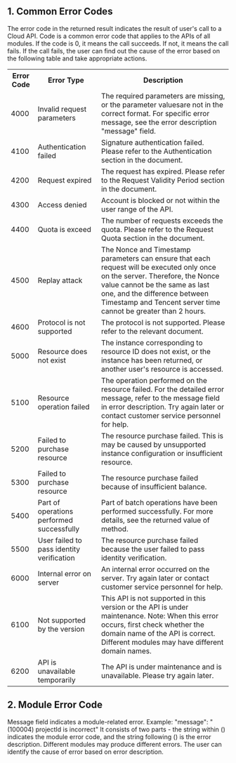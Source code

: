 ## 1. Common Error Codes

The error code in the returned result indicates the result of user's call to a Cloud API. Code is a common error code that applies to the APIs of all modules. If the code is 0, it means the call succeeds. If not, it means the call fails. If the call fails, the user can find out the cause of the error based on the following table and take appropriate actions.

<table class="t">
<tbody><tr>
<th> <b>Error Code</b>
</th><th> <b>Error Type</b>
</th><th> <b>Description</b>
</th></tr>
<tr>
<td> 4000
</td><td> Invalid request parameters
</td><td> The required parameters are missing, or the parameter values​are not in the correct format. For specific error message, see the error description "message" field.
</td></tr>
<tr>
<td> 4100
</td><td> Authentication failed
</td><td> Signature authentication failed. Please refer to the Authentication section in the document.
</td></tr>
<tr>
<td> 4200
</td><td> Request expired
</td><td> The request has expired. Please refer to the Request Validity Period section in the document.
</td></tr>
<tr>
<td> 4300
</td><td> Access denied
</td><td> Account is blocked or not within the user range of the API.
</td></tr>
<tr>
<td> 4400
</td><td> Quota is exceed
</td><td> The number of requests exceeds the quota. Please refer to the Request Quota section in the document.
</td></tr>
<tr>
<td> 4500
</td><td> Replay attack
</td><td> The Nonce and Timestamp parameters can ensure that each request will be executed only once on the server. Therefore, the Nonce value cannot be the same as last one, and the difference between Timestamp and Tencent server time cannot be greater than 2 hours.
</td></tr>
<tr>
<td> 4600
</td><td> Protocol is not supported
</td><td> The protocol is not supported. Please refer to the relevant document.
</td></tr>
<tr>
<td> 5000
</td><td> Resource does not exist
</td><td> The instance corresponding to resource ID does not exist, or the instance has been returned, or another user's resource is accessed.
</td></tr>
<tr>
<td> 5100
</td><td> Resource operation failed
</td><td> The operation performed on the resource failed. For the detailed error message, refer to the message field in error description. Try again later or contact customer service personnel for help.
</td></tr>
<tr>
<td> 5200
</td><td> Failed to purchase resource
</td><td> The resource purchase failed. This is may be caused by unsupported instance configuration or insufficient resource.
</td></tr>
<tr>
<td> 5300
</td><td> Failed to purchase resource
</td><td> The resource purchase failed because of insufficient balance.
</td></tr>
<tr>
<td> 5400
</td><td> Part of operations performed successfully
</td><td> Part of batch operations have been performed successfully. For more details, see the returned value of method.
</td></tr>
<tr>
<td> 5500
</td><td> User failed to pass identity verification
</td><td> The resource purchase failed because the user failed to pass identity verification.
</td></tr>
<tr>
<td> 6000
</td><td> Internal error on server
</td><td> An internal error occurred on the server. Try again later or contact customer service personnel for help.
</td></tr>
<tr>
<td> 6100
</td><td> Not supported by the version
</td><td> This API is not supported in this version or the API is under maintenance. Note:  When this error occurs, first check whether the domain name of the API is correct. Different modules may have different domain names.
</td></tr>
<tr>
<td> 6200
</td><td> API is unavailable temporarily
</td><td> The API is under maintenance and is unavailable. Please try again later.
</td></tr></tbody></table>

## 2. Module Error Code
Message field indicates a module-related error.
Example:
"message": "(100004) projectId is incorrect"
It consists of two parts - the string within () indicates the module error code, and the string following () is the error description.
Different modules may produce different errors. The user can identify the cause of error based on error description.


